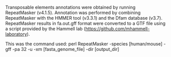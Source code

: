 Transposable elements annotations were obtained by running RepeatMasker (v4.1.5).
Annotation was performed by combining RepeatMasker with the HMMER tool (v3.3.1)
and the Dfam database (v3.7). RepeatMasker results in fa.out.gff format were converted
to a GTF file using a script provided by the Hammell lab (https://github.com/mhammell-laboratory).

This was the command used:
perl RepeatMasker -species [human/mouse] -gff -pa 32 -u -xm [fasta_genome_file] -dir [output_dir]